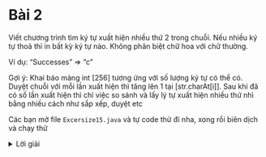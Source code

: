 # Bài 2
Viết chương trình tìm ký tự xuất hiện nhiều thứ 2 trong chuỗi. Nếu nhiều ký tự thoả thì in bất kỳ ký tự nào. Không phân biệt chữ hoa với chữ thường.

Ví dụ: “Successes” => “c”

Gợi ý: Khai báo mảng int [256] tương ứng với số lượng ký tự có thể có. Duyệt chuỗi với mỗi lần xuất hiện thì tăng lên 1 tại [str.charAt[i]]. Sau khi đã có số lần xuất hiện thì chỉ việc so sánh và lấy lý tự xuất hiện nhiều thứ nhì bằng nhiều cách như sắp xếp, duyệt etc


Các bạn mở file `Excersize15.java` và tự code thử đi nha, xong rồi biên dịch và chạy thử

<details>
    <summary>Lời giải</summary>
    ```

        public class Excersize15 {

            static final int NOOFCHARS = 256;

            static char get2ndMostFreq(String str) {

                str = str.toLowerCase();

                if (str == null) {
                    return '\0';
                }

                // create array int with default value is 0
                int[] ctr = new int[NOOFCHARS];
                int i;
                for (i = 0; i < str.length(); i++)
                    ctr[str.charAt(i)]++;
                System.out.println(ctr);

                int ctr_first = 0, ctr_second = 0;
                for (i = 0; i < NOOFCHARS; i++) {
                    if (ctr[i] > ctr[ctr_first]) {
                        ctr_second = ctr_first;
                        ctr_first = i;
                    } else if (ctr[i] > ctr[ctr_second] && ctr[i] != ctr[ctr_first])
                        ctr_second = i;
                }
                return (char) ctr_second;
            }

            public static void main(String args[]) {
                String str = "successes";
                System.out.println("The given string is: " + str);
                char res = get2ndMostFreq(str);
                if (res != '\0')
                    System.out.println("The second most frequent char in the string is: " + res);
                else
                    System.out.println("No second most frequent character found in the string.");
            }

        }

    ```
</details>